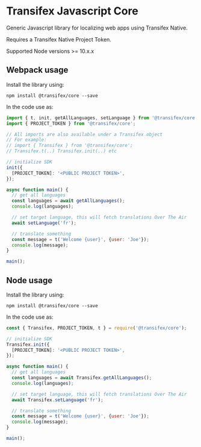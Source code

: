 # Transifex Javascript Core

Generic Javascript library for localizing web apps using Transifex Native.

Requires a Transifex Native Project Token.

Supported Node versions >= 10.x.x

## Webpack usage

Install the library using:

```npm install @transifex/core --save```

In the code use as:

```js
import { t, init, getAllLanguages, setLanguage } from '@transifex/core';
import { PROJECT_TOKEN } from '@transifex/core';

// All imports are also available under a Transifex object
// For example:
// import { Transifex } from '@transifex/core';
// Transifex.t(..) Transifex.init(..) etc

// initialize SDK
init({
  [PROJECT_TOKEN]: '<PUBLIC PROJECT TOKEN>',
});

async function main() {
  // get all languages
  const languages = await getAllLanguages();
  console.log(languages);

  // set target language, this will fetch translations Over The Air
  await setLanguage('fr');

  // translate something
  const message = t('Welcome {user}', {user: 'Joe'});
  console.log(message);
}

main();
```

## Node usage

Install the library using:

```npm install @transifex/core --save```

In the code use as:

```js
const { Transifex, PROJECT_TOKEN, t } = require('@transifex/core');

// initialize SDK
Transifex.init({
  [PROJECT_TOKEN]: '<PUBLIC PROJECT TOKEN>',
});

async function main() {
  // get all languages
  const languages = await Transifex.getAllLanguages();
  console.log(languages);

  // set target language, this will fetch translations Over The Air
  await Transifex.setLanguage('fr');

  // translate something
  const message = t('Welcome {user}', {user: 'Joe'});
  console.log(message);
}

main();
```
